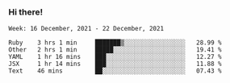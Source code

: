 ### Hi there!

<!--START_SECTION:waka-->
```text
Week: 16 December, 2021 - 22 December, 2021

Ruby    3 hrs 1 min     ███████▒░░░░░░░░░░░░░░░░░   28.99 % 
Other   2 hrs 1 min     █████░░░░░░░░░░░░░░░░░░░░   19.41 % 
YAML    1 hr 16 mins    ███░░░░░░░░░░░░░░░░░░░░░░   12.27 % 
JSX     1 hr 14 mins    ███░░░░░░░░░░░░░░░░░░░░░░   11.88 % 
Text    46 mins         ██░░░░░░░░░░░░░░░░░░░░░░░   07.43 % 
```
<!--END_SECTION:waka-->
